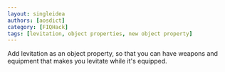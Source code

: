 ```yaml
---
layout: singleidea
authors: [aosdict]
category: [FIQHack]
tags: [levitation, object properties, new object property]
---
```

Add levitation as an object property, so that you can have weapons and equipment that makes you levitate while it's equipped.

